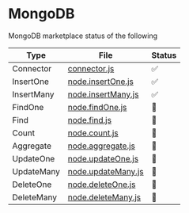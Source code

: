 # MongoDB

MongoDB marketplace status of the following

| Type | File | Status |
|--|--|--|
| Connector | [connector.js](./connector.js) | ✅ |
| InsertOne | [node.insertOne.js](./node.insertOne.js) | ✅ |
| InsertMany | [node.insertMany.js](./node.insertMany.js) | ✅ |
| FindOne | [node.findOne.js](./node.findOne.js) | 🔶 |
| Find | [node.find.js](./node.find.js) | 🔴 |
| Count | [node.count.js](./node.count.js) | 🔴 |
| Aggregate | [node.aggregate.js](./node.aggregate.js) | 🔴 |
| UpdateOne | [node.updateOne.js](./node.updateOne.js) | 🔴 |
| UpdateMany | [node.updateMany.js](./node.updateMany.js) | 🔴 |
| DeleteOne | [node.deleteOne.js](./node.deleteOne.js) | 🔴 |
| DeleteMany | [node.deleteMany.js](./node.deleteMany.js) | 🔴 |